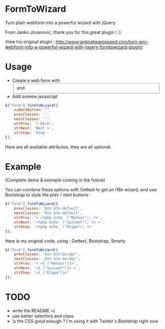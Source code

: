 FormToWizard
==========================
Turn plain webform into a powerful wizard with jQuery

From Janko Jovanovic, thank you for this great plugin ! :)

View his original plugin : http://www.jankoatwarpspeed.com/turn-any-webform-into-a-powerful-wizard-with-jquery-formtowizard-plugin/

Usage
==========================
- Create a web form with <fieldset /> and <legend /> 
- Add somme javascript
```javascript
$("form").formToWizard({
	submitButton: "",
	prevClasses: '',
	nextClasses: '',
	strPrev: '< Back',
	strNext: 'Next >',
	strStep: 'Step'
});
```
Here are all available attributes, they are all optional.

Example
==========================
(Complete demo & exemple coming in the future)

You can combine these options with Gettext to get an i18n wizard, and use Bootstrap to style the prev / next buttons :
```javascript
$("form").formToWizard({
	prevClasses: 'btn btn-default',
	nextClasses: 'btn btn-default',
	strPrev: '< <?php echo _("Retour"); ?>',
	strNext: '<?php echo _("Suivant"); ?> >',
	strStep: '<?php echo _("Étape"); ?>'
});
```

Here is my original code, using : Gettext, Bootstrap, Smarty
```javascript
$("form").formToWizard({
	prevClasses: 'btn btn-border',
	nextClasses: 'btn btn-border',
	strPrev: '< <{_("Retour")}>',
	strNext: '<{_("Suivant")}> >',
	strStep: '<{_("Étape")}>'
});
```


TODO
==========================
- write the README =)
- use better selectors and class
- is the CSS good enough ? I'm using it with Twitter's Bootstrap right now